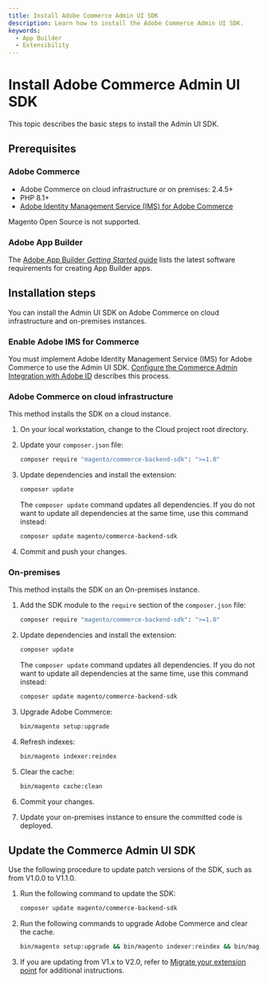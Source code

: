 ```yaml
---
title: Install Adobe Commerce Admin UI SDK
description: Learn how to install the Adobe Commerce Admin UI SDK.
keywords:
  - App Builder
  - Extensibility
---
```


# Install Adobe Commerce Admin UI SDK

This topic describes the basic steps to install the Admin UI SDK.

## Prerequisites

### Adobe Commerce

* Adobe Commerce on cloud infrastructure or on premises: 2.4.5+
* PHP 8.1+
* [Adobe Identity Management Service (IMS) for Adobe Commerce](https://experienceleague.adobe.com/docs/commerce-admin/start/admin/ims/adobe-ims-integration-overview.html)

<InlineAlert variant="info" slots="text1" />

Magento Open Source is not supported.

### Adobe App Builder

The [Adobe App Builder _Getting Started_ guide](https://developer.adobe.com/app-builder/docs/getting_started/) lists the latest software requirements for creating App Builder apps.

## Installation steps

You can install the Admin UI SDK on Adobe Commerce on cloud infrastructure and on-premises instances.

### Enable Adobe IMS for Commerce

You must implement Adobe Identity Management Service (IMS) for Adobe Commerce to use the Admin UI SDK. [Configure the Commerce Admin Integration with Adobe ID](https://experienceleague.adobe.com/docs/commerce-admin/start/admin/ims/adobe-ims-config.html?lang=en) describes this process.

### Adobe Commerce on cloud infrastructure

This method installs the SDK on a cloud instance.

1. On your local workstation, change to the Cloud project root directory.

1. Update your `composer.json` file:

   ```bash
   composer require "magento/commerce-backend-sdk": ">=1.0"
   ```

1. Update dependencies and install the extension:

   ```bash
   composer update
   ```

   The `composer update` command updates all dependencies. If you do not want to update all dependencies at the same time, use this command instead:

   ```bash
   composer update magento/commerce-backend-sdk
   ```

1. Commit and push your changes.

### On-premises

This method installs the SDK on an On-premises instance.

1. Add the SDK module to the `require` section of the `composer.json` file:

   ```bash
   composer require "magento/commerce-backend-sdk": ">=1.0"
   ```

1. Update dependencies and install the extension:

   ```bash
   composer update
   ```

   The `composer update` command updates all dependencies. If you do not want to update all dependencies at the same time, use this command instead:

   ```bash
   composer update magento/commerce-backend-sdk
   ```

1. Upgrade Adobe Commerce:

   ```bash
   bin/magento setup:upgrade
   ```

1. Refresh indexes:

   ```bash
   bin/magento indexer:reindex
   ```

1. Clear the cache:

   ```bash
   bin/magento cache:clean
   ```

1. Commit your changes.

1. Update your on-premises instance to ensure the committed code is deployed.

## Update the Commerce Admin UI SDK

Use the following procedure to update patch versions of the SDK, such as from V1.0.0 to V1.1.0. 

1. Run the following command to update the SDK:

   ```bash
   composer update magento/commerce-backend-sdk
   ```

1. Run the following commands to upgrade Adobe Commerce and clear the cache.

   ```bash
   bin/magento setup:upgrade && bin/magento indexer:reindex && bin/magento cache:clean
   ```

1. If you are updating from V1.x to V2.0, refer to [Migrate your extension point](./extension-points/index.md#migrate-your-extension-point-from-version-1x-to-20) for additional instructions.
